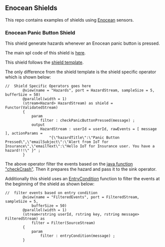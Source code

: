 ## Enocean Shields

This repo contains examples of shields using [Enocean](https://www.enocean.com/en/) sensors.

### Enocean Panic Button Shield

This shield generate hazards whenever an Enocean panic button is pressed.


The main spl code of this shield is [here](./com.ibm.iot4i.enocean.panicbuttonshield/PanicButtonShield.spl).

This shield follows the [shield template](../../../shield-templates).


The only difference from the shield template is the shield specific operator which is shown below:

```
//  Shield Specific Operators goes here
		@view(name = "Hazards", port = HazardStream, sampleSize = 5, bufferSize = 50)
		@parallel(width = 1)
		(stream<Hazard> HazardStream) as shield = Functor(ValidatedStream)
		{
			param
				filter : checkPanicButtonPressed(message) ;
			output
				HazardStream : userId = userId, rawEvents = [ message ], actionParams =
					"{\"hazardTitle\":\"Panic Button Pressed\",\"emailSubject\":\"Alert from IoT for Insurance\",\"emailText\":\"Hello IoT for Insurance user. You have a hazard!!!\" }" ;
		}
```

The above operator filter the events based on the [java function "checkCrash"](./impl/java/src/com/ibm/iot4i/enocean/panicbuttonshield/CheckPanicButtonPressedImpl.java). Then it prepares the hazard and pass it to the sink operator.


Additionally this shield uses an [EntryCondition](./impl/java/src/com/ibm/iot4i/enocean/panicbuttonshield/EntryConditionImpl.java) function to filter the events at the beginning of the shield as shown below:

```
//  filter events based on entry condition
		@view(name = "FilteredEvents", port = FilteredStream, sampleSize = 5,
			bufferSize = 50)
		@parallel(width = 1)
		(stream<rstring userId, rstring key, rstring message> FilteredStream) as
			filter = Filter(SourceStream)
		{
			param
				filter : entryCondition(message) ;
		}
```
 